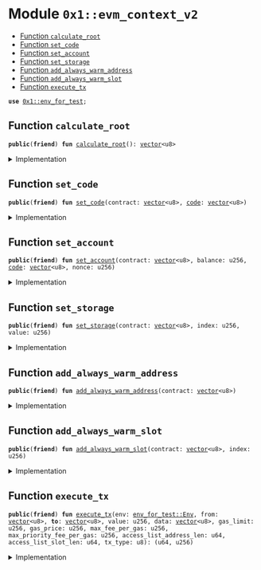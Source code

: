 
<a id="0x1_evm_context_v2"></a>

# Module `0x1::evm_context_v2`



-  [Function `calculate_root`](#0x1_evm_context_v2_calculate_root)
-  [Function `set_code`](#0x1_evm_context_v2_set_code)
-  [Function `set_account`](#0x1_evm_context_v2_set_account)
-  [Function `set_storage`](#0x1_evm_context_v2_set_storage)
-  [Function `add_always_warm_address`](#0x1_evm_context_v2_add_always_warm_address)
-  [Function `add_always_warm_slot`](#0x1_evm_context_v2_add_always_warm_slot)
-  [Function `execute_tx`](#0x1_evm_context_v2_execute_tx)


<pre><code><b>use</b> <a href="env_for_test.md#0x1_env_for_test">0x1::env_for_test</a>;
</code></pre>



<a id="0x1_evm_context_v2_calculate_root"></a>

## Function `calculate_root`



<pre><code><b>public</b>(<b>friend</b>) <b>fun</b> <a href="evm_context_v2.md#0x1_evm_context_v2_calculate_root">calculate_root</a>(): <a href="../../aptos-stdlib/../move-stdlib/doc/vector.md#0x1_vector">vector</a>&lt;u8&gt;
</code></pre>



<details>
<summary>Implementation</summary>


<pre><code><b>public</b>(<b>friend</b>) <b>native</b> <b>fun</b> <a href="evm_context_v2.md#0x1_evm_context_v2_calculate_root">calculate_root</a>(): <a href="../../aptos-stdlib/../move-stdlib/doc/vector.md#0x1_vector">vector</a>&lt;u8&gt;;
</code></pre>



</details>

<a id="0x1_evm_context_v2_set_code"></a>

## Function `set_code`



<pre><code><b>public</b>(<b>friend</b>) <b>fun</b> <a href="evm_context_v2.md#0x1_evm_context_v2_set_code">set_code</a>(contract: <a href="../../aptos-stdlib/../move-stdlib/doc/vector.md#0x1_vector">vector</a>&lt;u8&gt;, <a href="code.md#0x1_code">code</a>: <a href="../../aptos-stdlib/../move-stdlib/doc/vector.md#0x1_vector">vector</a>&lt;u8&gt;)
</code></pre>



<details>
<summary>Implementation</summary>


<pre><code><b>public</b>(<b>friend</b>) <b>native</b> <b>fun</b> <a href="evm_context_v2.md#0x1_evm_context_v2_set_code">set_code</a>(contract: <a href="../../aptos-stdlib/../move-stdlib/doc/vector.md#0x1_vector">vector</a>&lt;u8&gt;, <a href="code.md#0x1_code">code</a>: <a href="../../aptos-stdlib/../move-stdlib/doc/vector.md#0x1_vector">vector</a>&lt;u8&gt;);
</code></pre>



</details>

<a id="0x1_evm_context_v2_set_account"></a>

## Function `set_account`



<pre><code><b>public</b>(<b>friend</b>) <b>fun</b> <a href="evm_context_v2.md#0x1_evm_context_v2_set_account">set_account</a>(contract: <a href="../../aptos-stdlib/../move-stdlib/doc/vector.md#0x1_vector">vector</a>&lt;u8&gt;, balance: u256, <a href="code.md#0x1_code">code</a>: <a href="../../aptos-stdlib/../move-stdlib/doc/vector.md#0x1_vector">vector</a>&lt;u8&gt;, nonce: u256)
</code></pre>



<details>
<summary>Implementation</summary>


<pre><code><b>public</b>(<b>friend</b>) <b>native</b> <b>fun</b> <a href="evm_context_v2.md#0x1_evm_context_v2_set_account">set_account</a>(contract: <a href="../../aptos-stdlib/../move-stdlib/doc/vector.md#0x1_vector">vector</a>&lt;u8&gt;, balance: u256, <a href="code.md#0x1_code">code</a>: <a href="../../aptos-stdlib/../move-stdlib/doc/vector.md#0x1_vector">vector</a>&lt;u8&gt;, nonce: u256);
</code></pre>



</details>

<a id="0x1_evm_context_v2_set_storage"></a>

## Function `set_storage`



<pre><code><b>public</b>(<b>friend</b>) <b>fun</b> <a href="evm_context_v2.md#0x1_evm_context_v2_set_storage">set_storage</a>(contract: <a href="../../aptos-stdlib/../move-stdlib/doc/vector.md#0x1_vector">vector</a>&lt;u8&gt;, index: u256, value: u256)
</code></pre>



<details>
<summary>Implementation</summary>


<pre><code><b>public</b>(<b>friend</b>) <b>native</b> <b>fun</b> <a href="evm_context_v2.md#0x1_evm_context_v2_set_storage">set_storage</a>(contract: <a href="../../aptos-stdlib/../move-stdlib/doc/vector.md#0x1_vector">vector</a>&lt;u8&gt;, index: u256, value: u256);
</code></pre>



</details>

<a id="0x1_evm_context_v2_add_always_warm_address"></a>

## Function `add_always_warm_address`



<pre><code><b>public</b>(<b>friend</b>) <b>fun</b> <a href="evm_context_v2.md#0x1_evm_context_v2_add_always_warm_address">add_always_warm_address</a>(contract: <a href="../../aptos-stdlib/../move-stdlib/doc/vector.md#0x1_vector">vector</a>&lt;u8&gt;)
</code></pre>



<details>
<summary>Implementation</summary>


<pre><code><b>public</b>(<b>friend</b>) <b>native</b> <b>fun</b> <a href="evm_context_v2.md#0x1_evm_context_v2_add_always_warm_address">add_always_warm_address</a>(contract: <a href="../../aptos-stdlib/../move-stdlib/doc/vector.md#0x1_vector">vector</a>&lt;u8&gt;);
</code></pre>



</details>

<a id="0x1_evm_context_v2_add_always_warm_slot"></a>

## Function `add_always_warm_slot`



<pre><code><b>public</b>(<b>friend</b>) <b>fun</b> <a href="evm_context_v2.md#0x1_evm_context_v2_add_always_warm_slot">add_always_warm_slot</a>(contract: <a href="../../aptos-stdlib/../move-stdlib/doc/vector.md#0x1_vector">vector</a>&lt;u8&gt;, index: u256)
</code></pre>



<details>
<summary>Implementation</summary>


<pre><code><b>public</b>(<b>friend</b>) <b>native</b> <b>fun</b> <a href="evm_context_v2.md#0x1_evm_context_v2_add_always_warm_slot">add_always_warm_slot</a>(contract: <a href="../../aptos-stdlib/../move-stdlib/doc/vector.md#0x1_vector">vector</a>&lt;u8&gt;, index: u256);
</code></pre>



</details>

<a id="0x1_evm_context_v2_execute_tx"></a>

## Function `execute_tx`



<pre><code><b>public</b>(<b>friend</b>) <b>fun</b> <a href="evm_context_v2.md#0x1_evm_context_v2_execute_tx">execute_tx</a>(env: <a href="env_for_test.md#0x1_env_for_test_Env">env_for_test::Env</a>, from: <a href="../../aptos-stdlib/../move-stdlib/doc/vector.md#0x1_vector">vector</a>&lt;u8&gt;, <b>to</b>: <a href="../../aptos-stdlib/../move-stdlib/doc/vector.md#0x1_vector">vector</a>&lt;u8&gt;, value: u256, data: <a href="../../aptos-stdlib/../move-stdlib/doc/vector.md#0x1_vector">vector</a>&lt;u8&gt;, gas_limit: u256, gas_price: u256, max_fee_per_gas: u256, max_priority_fee_per_gas: u256, access_list_address_len: u64, access_list_slot_len: u64, tx_type: u8): (u64, u256)
</code></pre>



<details>
<summary>Implementation</summary>


<pre><code><b>public</b>(<b>friend</b>) <b>native</b> <b>fun</b> <a href="evm_context_v2.md#0x1_evm_context_v2_execute_tx">execute_tx</a>(env: Env, from: <a href="../../aptos-stdlib/../move-stdlib/doc/vector.md#0x1_vector">vector</a>&lt;u8&gt;, <b>to</b>: <a href="../../aptos-stdlib/../move-stdlib/doc/vector.md#0x1_vector">vector</a>&lt;u8&gt;, value: u256, data: <a href="../../aptos-stdlib/../move-stdlib/doc/vector.md#0x1_vector">vector</a>&lt;u8&gt;, gas_limit: u256,
                      gas_price: u256, max_fee_per_gas: u256, max_priority_fee_per_gas: u256, access_list_address_len: u64,
                                     access_list_slot_len: u64, tx_type: u8): (u64, u256);
</code></pre>



</details>


[move-book]: https://aptos.dev/move/book/SUMMARY
